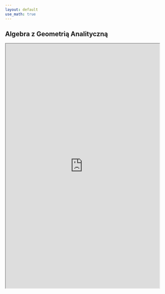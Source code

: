 ```yaml
---
layout: default
use_math: true
---
```


Algebra z Geometrią Analityczną
---

<iframe style="width:100%;" height="800" src="http://cs.pwr.edu.pl/cichon/2016_17_a/Algebra01.php"></iframe>
